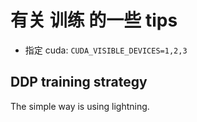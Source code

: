 # 有关 训练 的一些 tips

- 指定 cuda: `CUDA_VISIBLE_DEVICES=1,2,3`

## DDP training strategy

The simple way is using lightning. 
